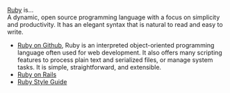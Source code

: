 [Ruby](https://www.ruby-lang.org/) is...  
A dynamic, open source programming language with a focus on simplicity and productivity. It has an elegant syntax that is natural to read and easy to write.


- [Ruby on Github](https://github.com/ruby/ruby), Ruby is an interpreted object-oriented programming language often used for web development. It also offers many scripting features to process plain text and serialized files, or manage system tasks. It is simple, straightforward, and extensible.
- [Ruby on Rails](https://github.com/rails)
- [Ruby Style Guide](https://github.com/airbnb/ruby)
